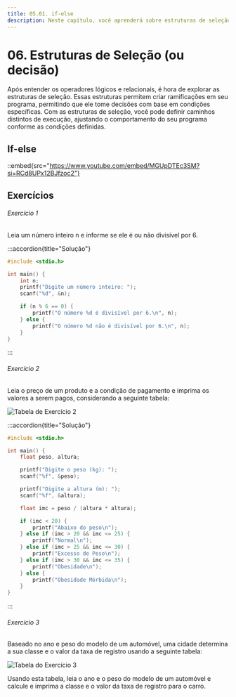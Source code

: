 ```yaml
---
title: 05.01. if-else
description: Neste capítulo, você aprenderá sobre estruturas de seleção, que permitem que o programa tome decisões com base em condições específicas.
---
```

# 06. Estruturas de Seleção (ou decisão)

Após entender os operadores lógicos e relacionais, é hora de explorar as estruturas de seleção. Essas estruturas permitem criar ramificações em seu programa, permitindo que ele tome decisões com base em condições específicas. Com as estruturas de seleção, você pode definir caminhos distintos de execução, ajustando o comportamento do seu programa conforme as condições definidas.

## If-else

::embed{src="https://www.youtube.com/embed/MGUpDTEc3SM?si=RCd8UPx12BJfzoc2"}

## Exercícios

###### Exercício 1
Leia um número inteiro n e informe se ele é ou não divisível por 6.

:::accordion{title="Solução"}
```c
#include <stdio.h>

int main() {
    int n;
    printf("Digite um número inteiro: ");
    scanf("%d", &n);

    if (n % 6 == 0) {
        printf("O número %d é divisível por 6.\n", n);
    } else {
        printf("O número %d não é divisível por 6.\n", n);
    }
}
```
:::

###### Exercício 2
Leia o preço de um produto e a condição de pagamento e imprima os valores a serem pagos,
considerando a seguinte tabela:

![Tabela de Exercício 2](https://i.imgur.com/0KWDNDW.png)

:::accordion{title="Solução"}
```c
#include <stdio.h>

int main() {
    float peso, altura;

    printf("Digite o peso (kg): ");
    scanf("%f", &peso);

    printf("Digite a altura (m): ");
    scanf("%f", &altura);

    float imc = peso / (altura * altura);

    if (imc < 20) {
        printf("Abaixo do peso\n");
    } else if (imc > 20 && imc <= 25) {
        printf("Normal\n");
    } else if (imc > 25 && imc <= 30) {
        printf("Excesso de Peso\n");
    } else if (imc > 30 && imc <= 35) {
        printf("Obesidade\n");
    } else {
        printf("Obesidade Mórbida\n");
    }
}
```
:::

###### Exercício 3
Baseado no ano e peso do modelo de um automóvel, uma cidade determina a sua classe e o valor da
taxa de registro usando a seguinte tabela:

![Tabela do Exercício 3](https://i.imgur.com/TI5yi9z.png)

Usando esta tabela, leia o ano e o peso do modelo de um automóvel e calcule e imprima a classe e o
valor da taxa de registro para o carro.
